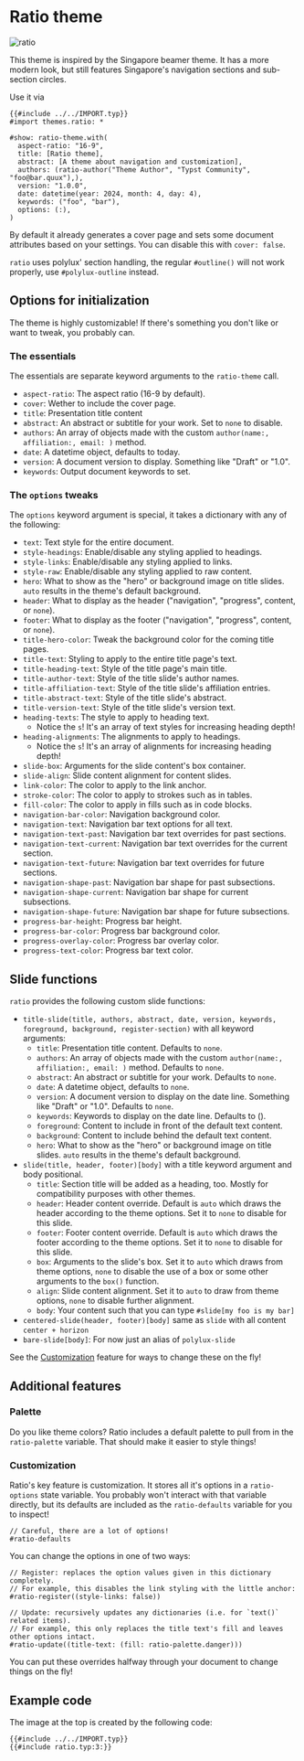 # Ratio theme

![ratio](ratio.png)

This theme is inspired by the Singapore beamer theme. It has a more modern look, but still features Singapore's navigation sections and sub-section circles.

Use it via

```typ
{{#include ../../IMPORT.typ}}
#import themes.ratio: *

#show: ratio-theme.with(
  aspect-ratio: "16-9",
  title: [Ratio theme],
  abstract: [A theme about navigation and customization],
  authors: (ratio-author("Theme Author", "Typst Community", "foo@bar.quux"),),
  version: "1.0.0",
  date: datetime(year: 2024, month: 4, day: 4),
  keywords: ("foo", "bar"),
  options: (:),
)
```

By default it already generates a cover page and sets some document attributes based on your settings.
You can disable this with `cover: false`.

`ratio` uses polylux' section handling, the regular `#outline()` will not work
properly, use `#polylux-outline` instead.

## Options for initialization

The theme is highly customizable! If there's something you don't like or want to tweak, you probably can.

### The essentials

The essentials are separate keyword arguments to the `ratio-theme` call.

- `aspect-ratio`: The aspect ratio (16-9 by default).
- `cover`: Wether to include the cover page.
- `title`: Presentation title content
- `abstract`: An abstract or subtitle for your work. Set to `none` to disable.
- `authors`: An array of objects made with the custom `author(name:, affiliation:, email: )` method.
- `date`: A datetime object, defaults to today.
- `version`: A document version to display. Something like "Draft" or "1.0".
- `keywords`: Output document keywords to set.

### The `options` tweaks

The `options` keyword argument is special, it takes a dictionary with any of the following:

- `text`: Text style for the entire document.
- `style-headings`: Enable/disable any styling applied to headings.
- `style-links`: Enable/disable any styling applied to links.
- `style-raw`: Enable/disable any styling applied to raw content.
- `hero`: What to show as the "hero" or background image on title slides. `auto` results in the theme's default background.
- `header`: What to display as the header ("navigation", "progress", content, or `none`).
- `footer`: What to display as the footer ("navigation", "progress", content, or `none`).
- `title-hero-color`: Tweak the background color for the coming title pages.
- `title-text`: Styling to apply to the entire title page's text.
- `title-heading-text`: Style of the title page's main title.
- `title-author-text`: Style of the title slide's author names.
- `title-affiliation-text`: Style of the title slide's affiliation entries.
- `title-abstract-text`: Style of the title slide's abstract.
- `title-version-text`: Style of the title slide's version text.
- `heading-texts`: The style to apply to heading text.
  - Notice the `s`! It's an array of text styles for increasing heading depth!
- `heading-alignments`: The alignments to apply to headings.
  - Notice the `s`! It's an array of alignments for increasing heading depth!
- `slide-box`: Arguments for the slide content's box container.
- `slide-align`: Slide content alignment for content slides.
- `link-color`: The color to apply to the link anchor.
- `stroke-color`: The color to apply to strokes such as in tables.
- `fill-color`: The color to apply in fills such as in code blocks.
- `navigation-bar-color`: Navigation background color.
- `navigation-text`: Navigation bar text options for all text.
- `navigation-text-past`: Navigation bar text overrides for past sections.
- `navigation-text-current`: Navigation bar text overrides for the current section.
- `navigation-text-future`: Navigation bar text overrides for future sections.
- `navigation-shape-past`: Navigation bar shape for past subsections.
- `navigation-shape-current`: Navigation bar shape for current subsections.
- `navigation-shape-future`: Navigation bar shape for future subsections.
- `progress-bar-height`: Progress bar height.
- `progress-bar-color`: Progress bar background color.
- `progress-overlay-color`: Progress bar overlay color.
- `progress-text-color`: Progress bar text color.

## Slide functions

`ratio` provides the following custom slide functions:

- `title-slide(title, authors, abstract, date, version, keywords, foreground, background, register-section)` with all keyword arguments:
  - `title`: Presentation title content. Defaults to `none`.
  - `authors`: An array of objects made with the custom `author(name:, affiliation:, email: )` method. Defaults to `none`.
  - `abstract`: An abstract or subtitle for your work. Defaults to `none`.
  - `date`: A datetime object, defaults to `none`.
  - `version`: A document version to display on the date line. Something like "Draft" or "1.0". Defaults to `none`.
  - `keywords`: Keywords to display on the date line. Defaults to ().
  - `foreground`: Content to include in front of the default text content.
  - `background`: Content to include behind the default text content.
  - `hero`: What to show as the "hero" or background image on title slides. `auto` results in the theme's default background.
- `slide(title, header, footer)[body]` with a title keyword argument and body positional.
  - `title`: Section title will be added as a heading, too. Mostly for compatibility purposes with other themes.
  - `header`: Header content override. Default is `auto` which draws the header according to the theme options. Set it to `none` to disable for this slide.
  - `footer`: Footer content override. Default is `auto` which draws the footer according to the theme options. Set it to `none` to disable for this slide.
  - `box`: Arguments to the slide's box. Set it to `auto` which draws from theme options, `none` to disable the use of a box or some other arguments to the `box()` function.
  - `align`: Slide content alignment. Set it to `auto` to draw from theme options, `none` to disable further alignment.
  - `body`: Your content such that you can type `#slide[my foo is my bar]`
- `centered-slide(header, footer)[body]` same as `slide` with all content `center + horizon`
- `bare-slide[body]`: For now just an alias of `polylux-slide`

See the [Customization](#customization) feature for ways to change these on the fly!

## Additional features

### Palette

Do you like theme colors? Ratio includes a default palette to pull from in the `ratio-palette` variable. That should make it easier to style things!

### Customization

Ratio's key feature is customization. It stores all it's options in a `ratio-options` state variable. You probably won't interact with that variable directly, but its defaults are included as the `ratio-defaults` variable for you to inspect!

```typ
// Careful, there are a lot of options!
#ratio-defaults
```

You can change the options in one of two ways:

```typ
// Register: replaces the option values given in this dictionary completely.
// For example, this disables the link styling with the little anchor:
#ratio-register((style-links: false))

// Update: recursively updates any dictionaries (i.e. for `text()` related items).
// For example, this only replaces the title text's fill and leaves other options intact.
#ratio-update((title-text: (fill: ratio-palette.danger)))
```

You can put these overrides halfway through your document to change things on the fly!

## Example code

The image at the top is created by the following code:

```typ
{{#include ../../IMPORT.typ}}
{{#include ratio.typ:3:}}
```
